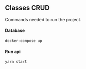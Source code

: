 ## Classes CRUD

Commands needed to run the project.

#### Database

```
docker-compose up
```

#### Run api

```
yarn start
```

